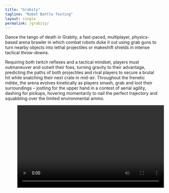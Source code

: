```yaml
---
title: "Grabity"
tagline: "Robot Battle Testing"
layout: single
permalink: /grabity/
---
```


Dance the tango of death in Grabity, a fast-paced, multiplayer, physics-based arena brawler in which combat robots duke it out using grab guns to turn nearby objects into lethal projectiles or makeshift shields in intense tactical throw-downs.

Requiring both twitch reflexes and a tactical mindset, players must outmaneuver and outwit their foes, turning gravity to their advantage, predicting the paths of both projectiles and rival players to secure a brutal hit while snatching their next crate in mid-air. Throughout the frenetic mêlée, the arena evolves kinetically as players smash, grab and loot their surroundings – jostling for the upper hand in a contest of aerial agility, dashing for pickups, hovering momentarily to nail the perfect trajectory and squabbling over the limited environmental ammo.

<figure>
	<video autoplay loop width="480" height="270">
		<source src="/assets/videos/gameplay_01.mp4" type="video/mp4">
		Your browser does not support the video tag.
	</video>
</figure>